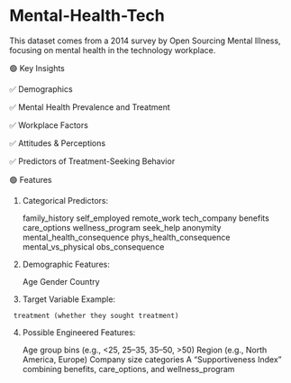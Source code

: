# Mental-Health-Tech
This dataset comes from a 2014 survey by Open Sourcing Mental Illness, focusing on mental health in the technology workplace.

🟢 Key Insights

   ✅ Demographics
   
   ✅ Mental Health Prevalence and Treatment
   
   ✅ Workplace Factors
   
   ✅ Attitudes & Perceptions
   
   ✅ Predictors of Treatment-Seeking Behavior

🟢 Features 

   1. Categorical Predictors:
      
      family_history
      self_employed
      remote_work
      tech_company
      benefits
      care_options
      wellness_program
      seek_help
      anonymity
      mental_health_consequence
      phys_health_consequence
      mental_vs_physical
      obs_consequence
      
   2. Demographic Features:
      
      Age
      Gender
      Country
      
   3. Target Variable Example:
      
     treatment (whether they sought treatment)

   4. Possible Engineered Features:
      
      Age group bins (e.g., <25, 25–35, 35–50, >50)
      Region (e.g., North America, Europe)
      Company size categories
      A “Supportiveness Index” combining benefits, care_options, and wellness_program
